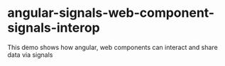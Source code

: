 # angular-signals-web-component-signals-interop
This demo shows how angular, web components can interact and share data via signals
